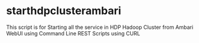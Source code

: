 # starthdpclusterambari
This script is for Starting all the service in HDP Hadoop Cluster from Ambari WebUI using Command Line REST Scripts using CURL
